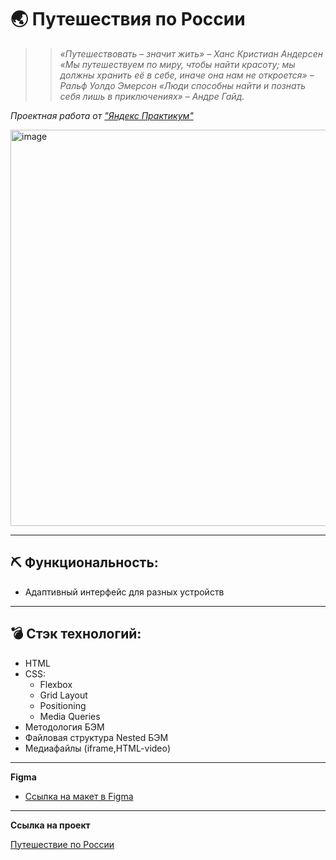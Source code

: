 # 🌏 Путешествия по России
>
> > _«Путешествовать – значит жить» – Ханс Кристиан Андерсен_
> > _«Мы путешествуем по миру, чтобы найти красоту; мы должны хранить её в себе, иначе она нам не откроется» – Ральф Уолдо Эмерсон_
> > _«Люди способны найти и познать себя лишь в приключениях» – Андре Гайд._
> 

_Проектная работа от ["Яндекс Практикум"](https://practicum.yandex.ru/web/)_

<img width="634" alt="image" src="https://user-images.githubusercontent.com/100767361/192951906-e5dd89f9-49a5-4ab8-909f-eafe41f7ef22.png">

----
## ⛏ Функциональность:
* Адаптивный интерфейс для разных устройств

----

## 💣 Стэк технологий:
* HTML
* CSS:
  + Flexbox
  + Grid Layout
  + Positioning
  + Media Queries
* Методология БЭМ
* Файловая структура Nested БЭМ
* Медиафайлы (iframe,HTML-video)

----


**Figma**

* [Ссылка на макет в Figma](https://www.figma.com/file/5S2WSbEFL6awjVWJ0NWL8Q/Sprint-3_-Russia-_-desktop-mobile?node-id=28503%3A0)
----
**Ссылка на проект**

[Путешествие по России](https://ekaterinavokin.github.io/russian-travel/index.html)
